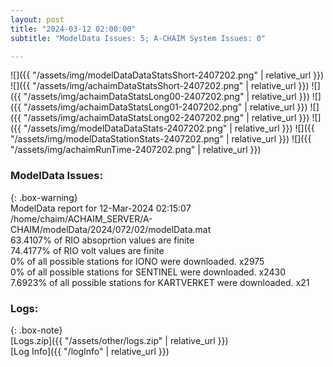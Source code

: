```yaml
---
layout: post
title: "2024-03-12 02:00:00"
subtitle: "ModelData Issues: 5; A-CHAIM System Issues: 0"

---
```


![]({{ "/assets/img/modelDataDataStatsShort-2407202.png" | relative_url }})
![]({{ "/assets/img/achaimDataStatsShort-2407202.png" | relative_url }})
![]({{ "/assets/img/achaimDataStatsLong00-2407202.png" | relative_url }})
![]({{ "/assets/img/achaimDataStatsLong01-2407202.png" | relative_url }})
![]({{ "/assets/img/achaimDataStatsLong02-2407202.png" | relative_url }})
![]({{ "/assets/img/modelDataDataStats-2407202.png" | relative_url }})
![]({{ "/assets/img/modelDataStationStats-2407202.png" | relative_url }})
![]({{ "/assets/img/achaimRunTime-2407202.png" | relative_url }})


### ModelData Issues:  
  
{: .box-warning}  
 ModelData report for 12-Mar-2024 02:15:07   
 /home/chaim/ACHAIM_SERVER/A-CHAIM/modelData/2024/072/02/modelData.mat   
 63.4107% of RIO absoprtion values are finite   
 74.4177% of RIO volt values are finite   
 0% of all possible stations for IONO were downloaded. x2975   
 0% of all possible stations for SENTINEL were downloaded. x2430   
 7.6923% of all possible stations for KARTVERKET were downloaded. x21   
  


### Logs:  
  
{: .box-note}  
[Logs.zip]({{ "/assets/other/logs.zip" | relative_url }})  
[Log Info]({{ "/logInfo" | relative_url }})  
